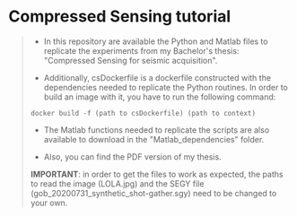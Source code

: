 # Compressed Sensing tutorial

> - In this repository are available the Python and Matlab files to replicate the experiments from my Bachelor's thesis: "Compressed Sensing for seismic acquisition".
>
> - Additionally, csDockerfile is a dockerfile constructed with the dependencies needed to replicate the Python routines. In order to build an image with it, you have to run the following command:
> ```
> docker build -f (path to csDockerfile) (path to context)
> ```
>
> - The Matlab functions needed to replicate the scripts are also available to download in the "Matlab_dependencies" folder.
>
> - Also, you can find the PDF version of my thesis.
>
> **IMPORTANT**: in order to get the files to work as expected, the paths to read the image (LOLA.jpg) and the SEGY file (gob_20200731_synthetic_shot-gather.sgy) need to be changed to your own.
